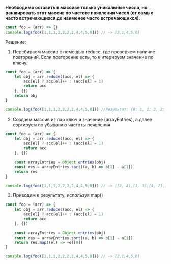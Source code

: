 **Необходимо оставить в массиве только уникальные числа, но ранжировать этот массив по частоте появления чисел (от самых часто встречающихся до наименее часто встречающихся).**

```javascript
const foo = (arr) => {} 
console.log(foo([1,1,1,2,2,2,2,4,4,5,0])) // -> [2,1,4,5,0]
```

Решение:
1. Перебираем массив с помощью reduce, где проверяем наличие повторений. Если повторение есть, то к итерируем значение по ключу.
```javascript
const foo = (arr) => {
	let obj = arr.reduce((acc, el) => {
		acc[el] ? acc[el]++ : (acc[el] = 1)
		return acc
	}, {})
	return obj 
}

console.log(foo([1,1,1,2,2,2,2,4,4,5,0])) //Результат: {0: 1, 1: 3, 2: 4, 4: 2, 5: 1} 
```

2.  Создаем массив из пар ключ и значение (arrayEntries), а далее сортируем по убыванию частоты появления
```javascript
const foo = (arr) => {
	let obj = arr.reduce((acc, el) => {
		acc[el] ? acc[el]++ : (acc[el] = 1)
		return acc
	}, {})
	
	const arrayEntries = Object.entries(obj)
	const res = arrayEntries.sort((a, b) => b[1] - a[1])
	return res
}

console.log(foo([1,1,1,2,2,2,2,4,4,5,0])) // -> [[2, 4],[1, 3],[4, 2],[5, 1],[0, 1]]
```

3.  Приводим к результату, используя map()
```javascript
const foo = (arr) => {
	let obj = arr.reduce((acc, el) => {
		acc[el] ? acc[el]++ : (acc[el] = 1)
		return acc
	}, {})
	
	const arrayEntries = Object.entries(obj)
	const res = arrayEntries.sort((a, b) => b[1] - a[1])
	return res.map((el) => +el[0])
}

console.log(foo([1,1,1,2,2,2,2,4,4,5,0])) // -> [2,1,4,5,0]

